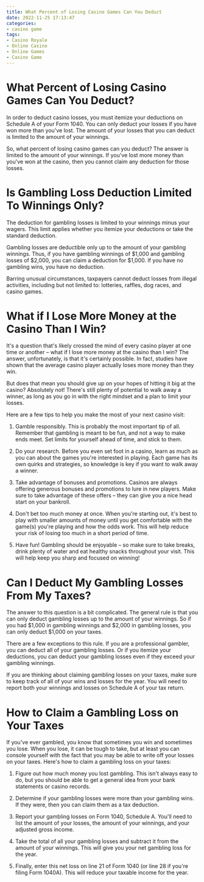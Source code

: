 ```yaml
---
title: What Percent of Losing Casino Games Can You Deduct
date: 2022-11-25 17:13:47
categories:
- casino game
tags:
- Casino Royale
- Online Casino
- Online Games
- Casino Game
---
```



#  What Percent of Losing Casino Games Can You Deduct?

In order to deduct casino losses, you must itemize your deductions on Schedule A of your Form 1040.  You can only deduct your losses if you have won more than you've lost. The amount of your losses that you can deduct is limited to the amount of your winnings.

So, what percent of losing casino games can you deduct? The answer is limited to the amount of your winnings. If you've lost more money than you've won at the casino, then you cannot claim any deduction for those losses.

#  Is Gambling Loss Deduction Limited To Winnings Only?

The deduction for gambling losses is limited to your winnings minus your wagers. This limit applies whether you itemize your deductions or take the standard deduction.

Gambling losses are deductible only up to the amount of your gambling winnings. Thus, if you have gambling winnings of $1,000 and gambling losses of $2,000, you can claim a deduction for $1,000. If you have no gambling wins, you have no deduction.

Barring unusual circumstances, taxpayers cannot deduct losses from illegal activities, including but not limited to: lotteries, raffles, dog races, and casino games.

#  What if I Lose More Money at the Casino Than I Win? 

It's a question that's likely crossed the mind of every casino player at one time or another – what if I lose more money at the casino than I win? The answer, unfortunately, is that it's certainly possible. In fact, studies have shown that the average casino player actually loses more money than they win.

But does that mean you should give up on your hopes of hitting it big at the casino? Absolutely not! There's still plenty of potential to walk away a winner, as long as you go in with the right mindset and a plan to limit your losses.

Here are a few tips to help you make the most of your next casino visit:

1. Gamble responsibly. This is probably the most important tip of all. Remember that gambling is meant to be fun, and not a way to make ends meet. Set limits for yourself ahead of time, and stick to them.

2. Do your research. Before you even set foot in a casino, learn as much as you can about the games you're interested in playing. Each game has its own quirks and strategies, so knowledge is key if you want to walk away a winner.

3. Take advantage of bonuses and promotions. Casinos are always offering generous bonuses and promotions to lure in new players. Make sure to take advantage of these offers – they can give you a nice head start on your bankroll.

4. Don't bet too much money at once. When you're starting out, it's best to play with smaller amounts of money until you get comfortable with the game(s) you're playing and how the odds work. This will help reduce your risk of losing too much in a short period of time.

5. Have fun! Gambling should be enjoyable – so make sure to take breaks, drink plenty of water and eat healthy snacks throughout your visit. This will help keep you sharp and focused on winning!

#  Can I Deduct My Gambling Losses From My Taxes? 

The answer to this question is a bit complicated. The general rule is that you can only deduct gambling losses up to the amount of your winnings. So if you had $1,000 in gambling winnings and $2,000 in gambling losses, you can only deduct $1,000 on your taxes.

There are a few exceptions to this rule. If you are a professional gambler, you can deduct all of your gambling losses. Or if you itemize your deductions, you can deduct your gambling losses even if they exceed your gambling winnings.

If you are thinking about claiming gambling losses on your taxes, make sure to keep track of all of your wins and losses for the year. You will need to report both your winnings and losses on Schedule A of your tax return.

#  How to Claim a Gambling Loss on Your Taxes

If you've ever gambled, you know that sometimes you win and sometimes you lose. When you lose, it can be tough to take, but at least you can console yourself with the fact that you may be able to write off your losses on your taxes. Here's how to claim a gambling loss on your taxes:

1. Figure out how much money you lost gambling. This isn't always easy to do, but you should be able to get a general idea from your bank statements or casino records.

2. Determine if your gambling losses were more than your gambling wins. If they were, then you can claim them as a tax deduction.

3. Report your gambling losses on Form 1040, Schedule A. You'll need to list the amount of your losses, the amount of your winnings, and your adjusted gross income.

4. Take the total of all your gambling losses and subtract it from the amount of your winnings. This will give you your net gambling loss for the year.

5. Finally, enter this net loss on line 21 of Form 1040 (or line 28 if you're filing Form 1040A). This will reduce your taxable income for the year.